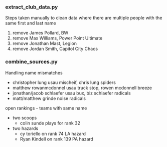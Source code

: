 
### extract_club_data.py
Steps taken manually to clean data where there are multiple people with the same first and last name

1. remove James Pollard, BW 
2. remove Max Williams, Power Point Ultimate
3. remove Jonathan Mast, Legion
4. remove Jordan Smith, Capitol City Chaos


### combine_sources.py
Handling name mismatches
- christopher lung usau mischeif, chris lung spiders
- matthew rowanmcdonnel usau truck stop, rowen mcdonnell breeze
- jonathan/jacob schlaefer usau bux, biz schlaefer radicals
- matt/matthew grinde noise radicals

open rankings - teams with same name
- two scoops
  - colin sunde plays for rank 32
- two hazards
  - cy toriello on rank 74 LA hazard
  - Ryan Kindell on rank 139 PA hazard
